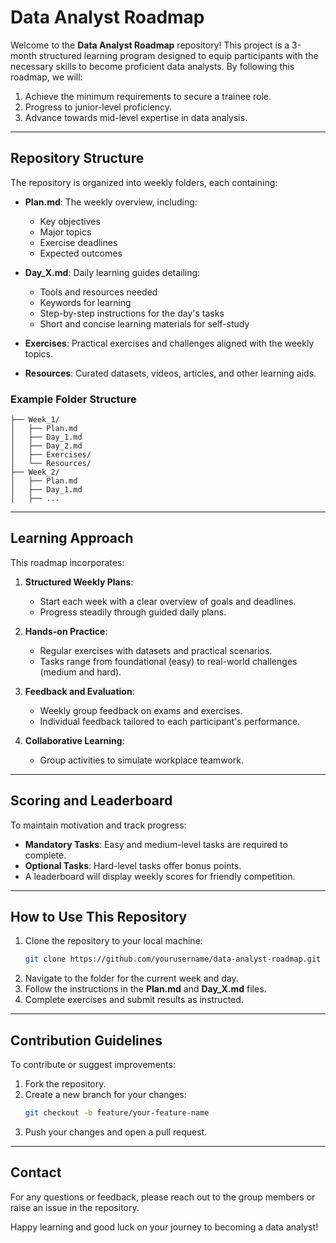 # Data Analyst Roadmap

Welcome to the **Data Analyst Roadmap** repository! This project is a 3-month structured learning program designed to equip participants with the necessary skills to become proficient data analysts. By following this roadmap, we will:

1. Achieve the minimum requirements to secure a trainee role.
2. Progress to junior-level proficiency.
3. Advance towards mid-level expertise in data analysis.

---

## Repository Structure

The repository is organized into weekly folders, each containing:

- **Plan.md**: The weekly overview, including:
  - Key objectives
  - Major topics
  - Exercise deadlines
  - Expected outcomes

- **Day_X.md**: Daily learning guides detailing:
  - Tools and resources needed
  - Keywords for learning
  - Step-by-step instructions for the day's tasks
  - Short and concise learning materials for self-study

- **Exercises**: Practical exercises and challenges aligned with the weekly topics.
- **Resources**: Curated datasets, videos, articles, and other learning aids.

### Example Folder Structure
```
├── Week_1/
│   ├── Plan.md
│   ├── Day_1.md
│   ├── Day_2.md
│   ├── Exercises/
│   └── Resources/
├── Week_2/
│   ├── Plan.md
│   ├── Day_1.md
│   ├── ...
```

---

## Learning Approach

This roadmap incorporates:

1. **Structured Weekly Plans**:
   - Start each week with a clear overview of goals and deadlines.
   - Progress steadily through guided daily plans.

2. **Hands-on Practice**:
   - Regular exercises with datasets and practical scenarios.
   - Tasks range from foundational (easy) to real-world challenges (medium and hard).

3. **Feedback and Evaluation**:
   - Weekly group feedback on exams and exercises.
   - Individual feedback tailored to each participant's performance.
   
4. **Collaborative Learning**:
   - Group activities to simulate workplace teamwork.

---

## Scoring and Leaderboard

To maintain motivation and track progress:

- **Mandatory Tasks**: Easy and medium-level tasks are required to complete.
- **Optional Tasks**: Hard-level tasks offer bonus points.
- A leaderboard will display weekly scores for friendly competition.

---

## How to Use This Repository

1. Clone the repository to your local machine:
   ```bash
   git clone https://github.com/yourusername/data-analyst-roadmap.git
   ```
2. Navigate to the folder for the current week and day.
3. Follow the instructions in the **Plan.md** and **Day_X.md** files.
4. Complete exercises and submit results as instructed.

---

## Contribution Guidelines

To contribute or suggest improvements:

1. Fork the repository.
2. Create a new branch for your changes:
   ```bash
   git checkout -b feature/your-feature-name
   ```
3. Push your changes and open a pull request.

---

## Contact

For any questions or feedback, please reach out to the group members or raise an issue in the repository.

Happy learning and good luck on your journey to becoming a data analyst!
